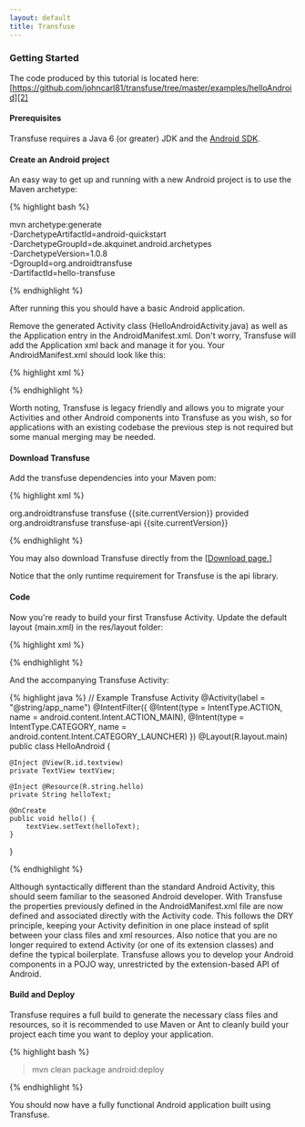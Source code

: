 ```yaml
---
layout: default
title: Transfuse
---
```


### Getting Started

The code produced by this tutorial is located here:  [https://github.com/johncarl81/transfuse/tree/master/examples/helloAndroid][2]

#### Prerequisites

Transfuse requires a Java 6 (or greater) JDK and the [Android SDK][3].

#### Create an Android project

An easy way to get up and running with a new Android project is to use the Maven archetype:

{% highlight bash %}

mvn archetype:generate \
  -DarchetypeArtifactId=android-quickstart \
  -DarchetypeGroupId=de.akquinet.android.archetypes \
  -DarchetypeVersion=1.0.8 \
  -DgroupId=org.androidtransfuse \
  -DartifactId=hello-transfuse

{% endhighlight %}

After running this you should have a basic Android application.

Remove the generated Activity class (HelloAndroidActivity.java) as well as the Application entry in the AndroidManifest.xml.  Don't worry, Transfuse will add the Application xml back and manage it for you.  Your AndroidManifest.xml should look like this:

{% highlight xml %}
<?xml version="1.0" encoding="utf-8"?>
<manifest xmlns:android="http://schemas.android.com/apk/res/android" 
package="org.androidtransfuse" android:versionCode="1" android:versionName="1.0-SNAPSHOT">
</manifest>
{% endhighlight %}

Worth noting, Transfuse is legacy friendly and allows you to migrate your Activities and other Android components into Transfuse as you wish, so for applications with an existing codebase the previous step is not required but some manual merging may be needed.

#### Download Transfuse

Add the transfuse dependencies into your Maven pom:

{% highlight xml %}

<dependency>
    <groupId>org.androidtransfuse</groupId>
    <artifactId>transfuse</artifactId>
    <version>{{site.currentVersion}}</version>
    <scope>provided</scope>
</dependency>
<dependency>
    <groupId>org.androidtransfuse</groupId>
    <artifactId>transfuse-api</artifactId>
    <version>{{site.currentVersion}}</version>
</dependency>

{% endhighlight %}

You may also download Transfuse directly from the [[Download page.](download.html)]

Notice that the only runtime requirement for Transfuse is the api library.

#### Code

Now you're ready to build your first Transfuse Activity.  Update the default layout (main.xml) in the res/layout folder:

{% highlight xml %}
<?xml version="1.0" encoding="utf-8"?>
<LinearLayout xmlns:android="http://schemas.android.com/apk/res/android"
              android:layout_width="fill_parent"
              android:layout_height="fill_parent">
    <TextView xmlns:android="http://schemas.android.com/apk/res/android"
              android:id="@+id/textview"
              android:layout_width="fill_parent"
              android:layout_height="fill_parent"/>
</LinearLayout>
{% endhighlight %}

And the accompanying Transfuse Activity:

{% highlight java %}
// Example Transfuse Activity
@Activity(label = "@string/app_name")
@IntentFilter({
        @Intent(type = IntentType.ACTION, name = android.content.Intent.ACTION_MAIN),
        @Intent(type = IntentType.CATEGORY, name = android.content.Intent.CATEGORY_LAUNCHER)
})
@Layout(R.layout.main)
public class HelloAndroid {

    @Inject @View(R.id.textview)
    private TextView textView;

    @Inject @Resource(R.string.hello)
    private String helloText;

    @OnCreate
    public void hello() {
        textView.setText(helloText);
    }
}

{% endhighlight %}

Although syntactically different than the standard Android Activity, this should seem familiar to the seasoned Android developer.  With Transfuse the properties previously defined in the AndroidManifest.xml file are now defined and associated directly with the Activity code.  This follows the DRY principle, keeping your Activity definition in one place instead of split between your class files and xml resources.  Also notice that you are no longer required to extend Activity (or one of its extension classes) and define the typical boilerplate.  Transfuse allows you to develop your Android components in a POJO way, unrestricted by the extension-based API of Android.

#### Build and Deploy

Transfuse requires a full build to generate the necessary class files and resources, so it is recommended to use Maven or Ant to cleanly build your project each time you want to deploy your application.

{% highlight bash %}

> mvn clean package android:deploy

{% endhighlight %}

You should now have a fully functional Android application built using Transfuse.

[1]: http://developer.android.com/training/index.html
[2]: https://github.com/johncarl81/transfuse/tree/master/examples/helloAndroid
[3]: http://developer.android.com/sdk/index.html
